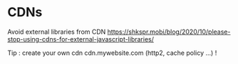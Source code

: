 # CDNs
Avoid external libraries from CDN
https://shkspr.mobi/blog/2020/10/please-stop-using-cdns-for-external-javascript-libraries/

Tip : create your own cdn cdn.mywebsite.com (http2, cache policy ...) !
